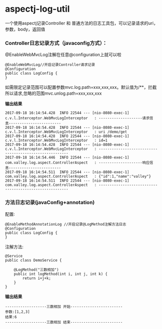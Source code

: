 # aspectj-log-util
一个使用aspectj记录Controller 和 普通方法的日志工具包，可以记录请求的uri，参数，body，返回值

### Controller日志记录方式（javaconfig方式）：
@EnableWebMvcLog注解在任意@configuration上就可以啦
```
@EnableWebMvcLog//开启记录Controller请求记录
@Configuration
public class LogConfig {
}
```
如需限定记录范围可以配置参数mvc.log.path=xxx,xxx,xxx。默认值为/**，拦截所以请求,忽略的范围mvc.unlog.path=xxx,xxx,xxx

**输出结果**
```
2017-09-18 16:14:54.428  INFO 22544 --- [nio-8080-exec-1] c.v.l.Interceptor.WebMvcLogInterceptor   : --------------------请求信息------------------------
2017-09-18 16:14:54.428  INFO 22544 --- [nio-8080-exec-1] c.v.l.Interceptor.WebMvcLogInterceptor   : uri /demo/get
2017-09-18 16:14:54.428  INFO 22544 --- [nio-8080-exec-1] c.v.l.Interceptor.WebMvcLogInterceptor   : id=1
2017-09-18 16:14:54.428  INFO 22544 --- [nio-8080-exec-1] c.v.l.Interceptor.WebMvcLogInterceptor   : --------------------------------------------------------
2017-09-18 16:14:54.446  INFO 22544 --- [nio-8080-exec-1] com.valley.log.aspect.ControllerAspect   : --------------------响应信息------------------------
2017-09-18 16:14:54.511  INFO 22544 --- [nio-8080-exec-1] com.valley.log.aspect.ControllerAspect   : {"id":1,"name":"valley"}
2017-09-18 16:14:54.511  INFO 22544 --- [nio-8080-exec-1] com.valley.log.aspect.ControllerAspect   : --------------------------------------------------------
```

### 方法日志记录(javaConfig+annotation)
配置:
``` 
@EnableMethodAnnotationLog //开启记录@LogMethod注解方法日志
@Configuration
public class LogConfig {
}
```
注解方法:
```
@Service
public class DemoService {

    @LogMethod("三数相加")
    public int logMethod(int i, int j, int k) {
        return i+j+k;
    }
}
```

**输出结果**
```
-------------------三数相加 开始------------------------
参数:[1,2,3]
结果:6
-------------------三数相加 结束------------------------

```

